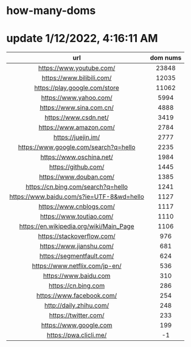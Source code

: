 # how-many-doms

# update 1/12/2022, 4:16:11 AM

url | dom nums
:-: | :-:
https://www.youtube.com/ | 23848
https://www.bilibili.com/ | 12035
https://play.google.com/store | 11062
https://www.yahoo.com/ | 5994
https://www.sina.com.cn/ | 4888
https://www.csdn.net/ | 3419
https://www.amazon.com/ | 2784
https://juejin.im/ | 2777
https://www.google.com/search?q=hello | 2235
https://www.oschina.net/ | 1984
https://github.com/ | 1445
https://www.douban.com/ | 1385
https://cn.bing.com/search?q=hello | 1241
https://www.baidu.com/s?ie=UTF-8&wd=hello | 1127
https://www.cnblogs.com/ | 1117
https://www.toutiao.com/ | 1110
https://en.wikipedia.org/wiki/Main_Page | 1106
https://stackoverflow.com/ | 976
https://www.jianshu.com/ | 681
https://segmentfault.com/ | 624
https://www.netflix.com/jp-en/ | 536
https://www.baidu.com | 310
https://cn.bing.com | 286
https://www.facebook.com/ | 254
http://daily.zhihu.com/ | 248
https://twitter.com/ | 233
https://www.google.com | 199
https://pwa.clicli.me/ | -1
